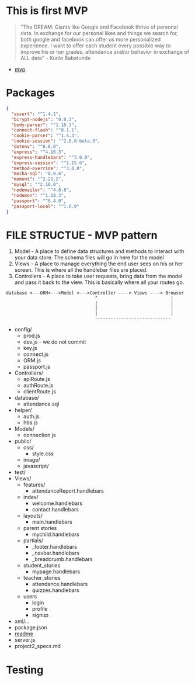 # This is first MVP
  > "The DREAM: Giants like Google and Facebook thrive of personal data. In exchange for our personal likes and things we search for, both google and facebook can offer us more personalized experience. I want to offer each student every possible way to improve his or her grades, attendance and/or behavior in exchange of ALL data" - Kunle Babatunde

  - [mvp](https://github.com/kb2232/TechInSchool)

# Packages
  ```JSON
  {
    "assert": "^1.4.1",
    "bcrypt-nodejs": "0.0.3",
    "body-parser": "^1.18.3",
    "connect-flash": "^0.1.1",
    "cookie-parser": "^1.4.3",
    "cookie-session": "^2.0.0-beta.3",
    "dotenv": "^6.0.0",
    "express": "^4.16.3",
    "express-handlebars": "^3.0.0",
    "express-session": "^1.15.6",
    "method-override": "^3.0.0",
    "mocha-sql": "0.0.6",
    "moment": "^2.22.2",
    "mysql": "^2.16.0",
    "nodemailer": "^4.6.8",
    "nodemon": "^1.18.3",
    "passport": "^0.4.0",
    "passport-local": "^1.0.0"
  }
  ```

# FILE STRUCTUE - MVP pattern
  1. Model - A place to define data structures and methods to interact with your data store. The schema files will go in here for the model
  2. VIews - A place to manage everything the end user sees on his or her screen. This is where all the handlebar files are placed.
  3. Controllers -  A place to take user requests, bring data from the model and pass it back to the view. This is basically where all your routes go.

  ```
  database <---ORM<--->Model <--->Controller ----> Views ----> Browser
                                    ^                            |
                                    |                            |
                                    |                            |
                                    |                            |
                                    -----------------------------
  ```
  * config/
    * prod.js
    * dev.js - we do not commit
    * key.js
    * connect.js
    * ORM.js
    * passport.js
  * Controllers/
    * apiRoute.js
    * authRoute.js
    * clientRoute.js
  * database/
    * attendance.sql
  * helper/
    * auth.js
    * hbs.js
  * Models/
    * connection.js
  * public/
    * css/
      * style.css
    * image/
    * javascript/
  * test/
  * Views/
    * features/
      * attendanceReport.handlebars
    * index/
      * welcome.handlebars
      * contact.handlebars
    * layouts/
      * main.handlebars
    * parent stories
      * mychild.handlebars
    * partials/
      * _footer.handlebars
      * _navbar.handlebars
      * _breadcrumb.handlebars
    * student_stories
      * mypage.handlebars
    * teacher_stories
      * attendance.handlebars
      * quizzes.handlebars
    * users
      * login
      * profile
      * signup
  * xml/...
  * package.json
  * [readme](https://github.com/kb2232/TechInSchool/blob/master/readme.md)
  * server.js
  * project2_specs.md

# Testing